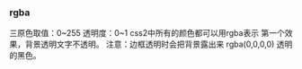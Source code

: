 ### rgba

三原色取值：0~255
透明度：0~1
css2中所有的颜色都可以用rgba表示
第一个效果，背景透明文字不透明。
注意：边框透明时会把背景露出来
rgba(0,0,0,0) 透明的黑色。